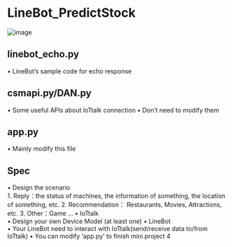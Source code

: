 # LineBot_PredictStock
![image](https://github.com/wengjiahuang0529/LineBot_PredictStock/assets/96289978/cc2e8b1e-5c86-4b3c-afe0-9795f447d62e)

**<h2>linebot_echo.py</h2>**
• LineBot’s sample code for echo response  

**<h2>csmapi.py/DAN.py</h2>**
• Some useful APIs about IoTtalk connection
• Don’t need to modify them
**<h2>app.py</h2>**
• Mainly modify this file

**<h2>Spec</h2>**
• Design the scenario  
    1. Reply：the status of machines, the information of something, the location of something, etc.
    2. Recommendation： Restaurants, Movies, Attractions, etc.
    3. Other：Game …
• IoTtalk  
    • Design your own Device Model (at least one)
• LineBot  
    • Your LineBot need to interact with IoTtalk(send/receive data to/from IoTtalk)
    • You can modify ‘app.py’ to finish mini project 4
